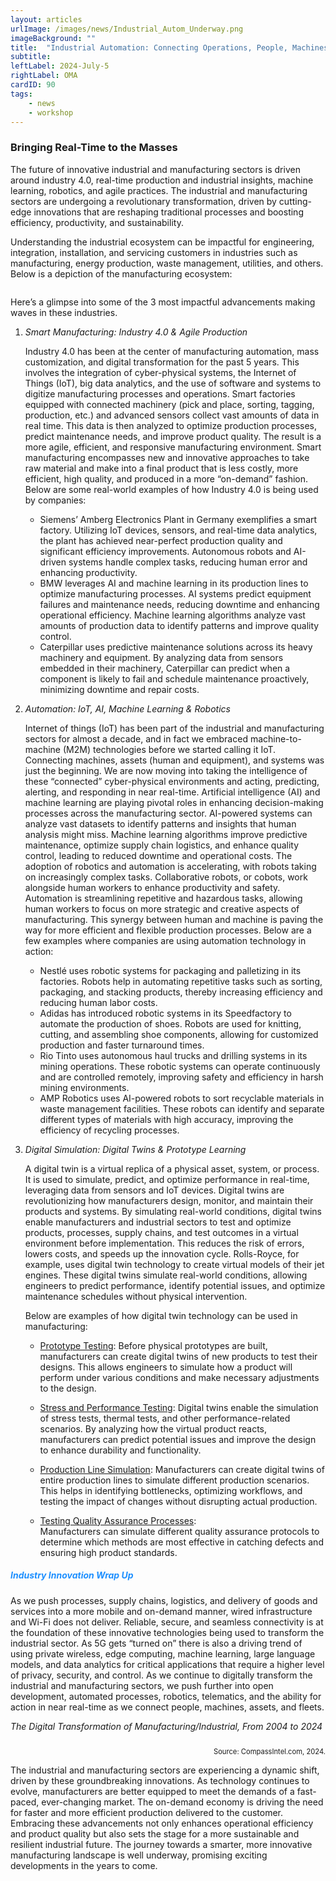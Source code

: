 ```yaml
---
layout: articles
urlImage: /images/news/Industrial_Autom_Underway.png
imageBackground: ""
title:  "Industrial Automation: Connecting Operations, People, Machines"
subtitle: 
leftLabel: 2024-July-5
rightLabel: OMA
cardID: 90
tags: 
    - news
    - workshop
---
```


<h3>Bringing Real-Time to the Masses</h3>
<p></p>
<p></p>
The future of innovative industrial and manufacturing sectors is driven around industry 4.0, real-time production and industrial insights, machine learning, robotics, and agile practices. The industrial and manufacturing sectors are undergoing a revolutionary transformation, driven by cutting-edge innovations that are reshaping traditional processes and boosting efficiency, productivity, and sustainability.<!--more-->

Understanding the industrial ecosystem can be impactful for engineering, integration, installation, and servicing customers in industries such as manufacturing, energy production, waste management, utilities, and others. Below is a depiction of the manufacturing ecosystem:

<style>
    img {
  display: block;
  margin-left: auto;
  margin-right: auto;
}
</style>
<img src="/images/industrial-manufacturing.png" alt="" style="width=50%">

Here’s a glimpse into some of the 3 most impactful advancements making waves in these industries.
<ol>
<li>
    <i>Smart Manufacturing: Industry 4.0 & Agile Production</i><p></p>
</li>
Industry 4.0 has been at the center of manufacturing automation, mass customization, and digital transformation for the past 5 years. This involves the integration of cyber-physical systems, the Internet of Things (IoT), big data analytics, and the use of software and systems to digitize manufacturing processes and operations. Smart factories equipped with connected machinery (pick and place, sorting, tagging, production, etc.) and advanced sensors collect vast amounts of data in real time. This data is then analyzed to optimize production processes, predict maintenance needs, and improve product quality. The result is a more agile, efficient, and responsive manufacturing environment. Smart manufacturing encompasses new and innovative approaches to take raw material and make into a final product that is less costly, more efficient, high quality, and produced in a more “on-demand” fashion. Below are some real-world examples of how Industry 4.0 is being used by companies:
<p></p>
<ul>  
    <li>Siemens’ Amberg Electronics Plant in Germany exemplifies a smart factory. Utilizing IoT devices, sensors, and real-time data analytics, the plant has achieved near-perfect production quality and significant efficiency improvements. Autonomous robots and AI-driven systems handle complex tasks, reducing human error and enhancing productivity.</li>
    <li>BMW leverages AI and machine learning in its production lines to optimize manufacturing processes. AI systems predict equipment failures and maintenance needs, reducing downtime and enhancing operational efficiency. Machine learning algorithms analyze vast amounts of production data to identify patterns and improve quality control.</li>
    <li>Caterpillar uses predictive maintenance solutions across its heavy machinery and equipment. By analyzing data from sensors embedded in their machinery, Caterpillar can predict when a component is likely to fail and schedule maintenance proactively, minimizing downtime and repair costs.</li>
</ul><p></p>
<li>
    <i>Automation: IoT, AI, Machine Learning & Robotics</i><p></p>
</li>
Internet of things (IoT) has been part of the industrial and manufacturing sectors for almost a decade, and in fact we embraced machine-to-machine (M2M) technologies before we started calling it IoT. Connecting machines, assets (human and equipment), and systems was just the beginning. We are now moving into taking the intelligence of these “connected” cyber-physical environments and acting, predicting, alerting, and responding in near real-time. Artificial intelligence (AI) and machine learning are playing pivotal roles in enhancing decision-making processes across the manufacturing sector. AI-powered systems can analyze vast datasets to identify patterns and insights that human analysis might miss. Machine learning algorithms improve predictive maintenance, optimize supply chain logistics, and enhance quality control, leading to reduced downtime and operational costs.  
The adoption of robotics and automation is accelerating, with robots taking on increasingly complex tasks. Collaborative robots, or cobots, work alongside human workers to enhance productivity and safety. Automation is streamlining repetitive and hazardous tasks, allowing human workers to focus on more strategic and creative aspects of manufacturing. This synergy between human and machine is paving the way for more efficient and flexible production processes.  
Below are a few examples where companies are using automation technology in action:<p></p>
<ul>
    <li>Nestlé uses robotic systems for packaging and palletizing in its factories. Robots help in automating repetitive tasks such as sorting, packaging, and stacking products, thereby increasing efficiency and reducing human labor costs.</li>
    <li>Adidas has introduced robotic systems in its Speedfactory to automate the production of shoes. Robots are used for knitting, cutting, and assembling shoe components, allowing for customized production and faster turnaround times.</li>
    <li>Rio Tinto uses autonomous haul trucks and drilling systems in its mining operations. These robotic systems can operate continuously and are controlled remotely, improving safety and efficiency in harsh mining environments.</li>
    <li>AMP Robotics uses AI-powered robots to sort recyclable materials in waste management facilities. These robots can identify and separate different types of materials with high accuracy, improving the efficiency of recycling processes.</li>
</ul>
<p></p>
<li>
    <i>Digital Simulation: Digital Twins & Prototype Learning</i><p></p>
</li>
A digital twin is a virtual replica of a physical asset, system, or process. It is used to simulate, predict, and optimize performance in real-time, leveraging data from sensors and IoT devices. Digital twins are revolutionizing how manufacturers design, monitor, and maintain their products and systems. By simulating real-world conditions, digital twins enable manufacturers and industrial sectors to test and optimize products, processes, supply chains, and test outcomes in a virtual environment before implementation. This reduces the risk of errors, lowers costs, and speeds up the innovation cycle. Rolls-Royce, for example, uses digital twin technology to create virtual models of their jet engines. These digital twins simulate real-world conditions, allowing engineers to predict performance, identify potential issues, and optimize maintenance schedules without physical intervention.
<p></p>
Below are examples of how digital twin technology can be used in manufacturing:
<p></p>
  <ul>
    <li><u>Prototype Testing</u>: Before physical prototypes are built, manufacturers can create digital twins of new products to test their designs. This allows engineers to simulate how a product will perform under various conditions and make necessary adjustments to the design.</li>
<p></p>
    <li><u>Stress and Performance Testing</u>: Digital twins enable the simulation of stress tests, thermal tests, and other performance-related scenarios. By analyzing how the virtual product reacts, manufacturers can predict potential issues and improve the design to enhance durability and functionality.</li>
<p></p>
    <li><u>Production Line Simulation</u>: Manufacturers can create digital twins of entire production lines to simulate different production scenarios. This helps in identifying bottlenecks, optimizing workflows, and testing the impact of changes without disrupting actual production.</li>
<p></p>
    <li><u>Testing Quality Assurance Processes</u>:</li> Manufacturers can simulate different quality assurance protocols to determine which methods are most effective in catching defects and ensuring high product standards.
<p></p>
  </ul>
</ol>
<p></p>
<p></p>
<h5 style="color:#1e90ff;"><b>Industry Innovation Wrap Up</b></h5>
<p></p>
<p></p>

As we push processes, supply chains, logistics, and delivery of goods and services into a more mobile and on-demand manner, wired infrastructure and Wi-Fi does not deliver. Reliable, secure, and seamless connectivity is at the foundation of these innovative technologies being used to transform the industrial sector. As 5G gets “turned on” there is also a driving trend of using private wireless, edge computing, machine learning, large language models, and data analytics for critical applications that require a higher level of privacy, security, and control. As we continue to digitally transform the industrial and manufacturing sectors, we push further into open development, automated processes, robotics, telematics, and the ability for action in near real-time as we connect people, machines, assets, and fleets.
<p></p>
<p><i>The Digital Transformation of Manufacturing/Industrial, From 2004 to 2024</i></p>

<img src="/images/news/dig-transform-of-man.png" alt="" style="width=80%">

<p style="text-align:right; font-size:80%;">Source: CompassIntel.com, 2024.</p>

<p>The industrial and manufacturing sectors are experiencing a dynamic shift, driven by these groundbreaking innovations. As technology continues to evolve, manufacturers are better equipped to meet the demands of a fast-paced, ever-changing market. The on-demand economy is driving the need for faster and more efficient production delivered to the customer. Embracing these advancements not only enhances operational efficiency and product quality but also sets the stage for a more sustainable and resilient industrial future. The journey towards a smarter, more innovative manufacturing landscape is well underway, promising exciting developments in the years to come.</p>